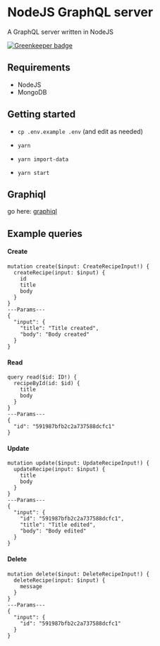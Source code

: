 # NodeJS GraphQL server
A GraphQL server written in NodeJS

[![Greenkeeper badge](https://badges.greenkeeper.io/albertobravi/nodejs-graphql-server.svg)](https://greenkeeper.io/)

## Requirements
- NodeJS
- MongoDB

## Getting started

- `cp .env.example .env` (and edit as needed)

- `yarn`

- `yarn import-data`

- `yarn start`

## Graphiql

go here: [graphiql](http://localhost:8888/graphql/graphiql)

## Example queries

#### Create
```
mutation create($input: CreateRecipeInput!) {
  createRecipe(input: $input) {
    id
    title
    body
  }
}
---Params---
{
  "input": {
    "title": "Title created",
    "body": "Body created"
  }
}
```

#### Read
```
query read($id: ID!) {
  recipeById(id: $id) {
    title
    body
  }
}
---Params---
{
  "id": "591987bfb2c2a737588dcfc1"
}
```

#### Update
```
mutation update($input: UpdateRecipeInput!) {
  updateRecipe(input: $input) {
    title
    body
  }
}
---Params---
{
  "input": {
    "id": "591987bfb2c2a737588dcfc1",
    "title": "Title edited",
    "body": "Body edited"
  }
}
```

#### Delete
```
mutation delete($input: DeleteRecipeInput!) {
  deleteRecipe(input: $input) {
    message
  }
}
---Params---
{
  "input": {
    "id": "591987bfb2c2a737588dcfc1"
  }
}
```
